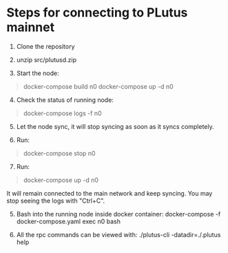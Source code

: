 Steps for connecting to PLutus mainnet
======================================

1. Clone the repository

2. unzip src/plutusd.zip

3. Start the node:
>docker-compose build n0
>docker-compose up -d n0

4. Check the status of running node:
>docker-compose logs -f n0

5. Let the node sync, it will stop syncing as soon as it syncs completely.

6. Run:
>docker-compose stop n0

7. Run:
>docker-compose up -d n0

It will remain connected to the main network and keep syncing. You may stop seeing the logs with "Ctrl+C".

5. Bash into the running node inside docker container:
docker-compose -f docker-compose.yaml exec n0 bash

6. All the rpc commands can be viewed with:
./plutus-cli -datadir=./.plutus help
